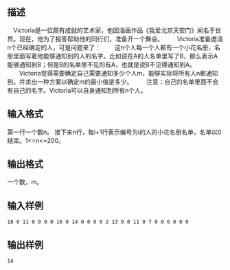 ## 描述

　Victoria是一位颇有成就的艺术家，他因油画作品《我爱北京天安门》闻名于世界。现在，他为了报答帮助他的同行们，准备开一个舞会。 　　Victoria准备邀请n个已经确定的人，可是问题来了： 　　这n个人每一个人都有一个小花名册，名册里面写着他能够通知到的人的名字。比如说在A的人名单里写了B，那么表示A能够通知到B；但是B的名单里不见的有A，也就是说B不见得通知到A。 　　Victoria觉得需要确定自己需要通知多少个人m，能够实际将所有人n都通知到。并求出一种方案以确定m的最小值是多少。 　　注意：自己的名单里面不会有自己的名字。Victoria可以自身通知到所有n个人。 

## 输入格式

第一行一个数n。 接下来n行，每i+1行表示编号为i的人的小花名册名单，名单以0结束。1<=n<=200。 

## 输出格式

一个数，m。 

## 输入样例

```plaintext
18 0 11 0 0 0 0 16 0 14 0 0 0 0 2 13 0 0 11 0 7 0 0 6 0 0 0 
```

## 输出样例

```plaintext
14 
```



 



 

